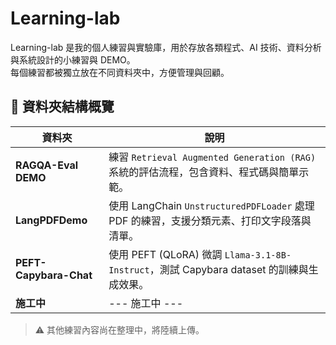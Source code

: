 # Learning-lab

Learning-lab 是我的個人練習與實驗庫，用於存放各類程式、AI 技術、資料分析與系統設計的小練習與 DEMO。  
每個練習都被獨立放在不同資料夾中，方便管理與回顧。

## 📂 資料夾結構概覽

| 資料夾 | 說明 |
|--------|------|
| **RAGQA-Eval DEMO** | 練習 `Retrieval Augmented Generation (RAG)` 系統的評估流程，包含資料、程式碼與簡單示範。 |
| **LangPDFDemo** | 使用 LangChain `UnstructuredPDFLoader` 處理 PDF 的練習，支援分類元素、打印文字段落與清單。 |
| **PEFT-Capybara-Chat** | 使用 PEFT (QLoRA) 微調 `Llama-3.1-8B-Instruct`，測試 Capybara dataset 的訓練與生成效果。 |
| **施工中** | --- 施工中 --- |

> ⚠️ 其他練習內容尚在整理中，將陸續上傳。 
